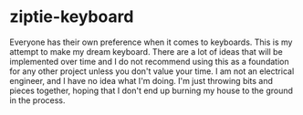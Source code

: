 # ziptie-keyboard
Everyone has their own preference when it comes to keyboards. This is my attempt to make my dream keyboard. There are a lot of ideas that will be implemented over time and I do not recommend using this as a foundation for any other project unless you don't value your time. I am not an electrical engineer, and I have no idea what I'm doing. I'm just throwing bits and pieces together, hoping that I don't end up burning my house to the ground in the process.
